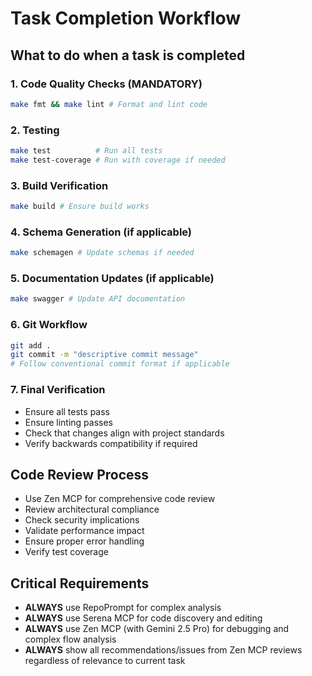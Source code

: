 # Task Completion Workflow

## What to do when a task is completed

### 1. Code Quality Checks (MANDATORY)

```bash
make fmt && make lint # Format and lint code
```

### 2. Testing

```bash
make test          # Run all tests
make test-coverage # Run with coverage if needed
```

### 3. Build Verification

```bash
make build # Ensure build works
```

### 4. Schema Generation (if applicable)

```bash
make schemagen # Update schemas if needed
```

### 5. Documentation Updates (if applicable)

```bash
make swagger # Update API documentation
```

### 6. Git Workflow

```bash
git add .
git commit -m "descriptive commit message"
# Follow conventional commit format if applicable
```

### 7. Final Verification

- Ensure all tests pass
- Ensure linting passes
- Check that changes align with project standards
- Verify backwards compatibility if required

## Code Review Process

- Use Zen MCP for comprehensive code review
- Review architectural compliance
- Check security implications
- Validate performance impact
- Ensure proper error handling
- Verify test coverage

## Critical Requirements

- **ALWAYS** use RepoPrompt for complex analysis
- **ALWAYS** use Serena MCP for code discovery and editing
- **ALWAYS** use Zen MCP (with Gemini 2.5 Pro) for debugging and complex flow analysis
- **ALWAYS** show all recommendations/issues from Zen MCP reviews regardless of relevance to current task
